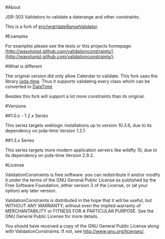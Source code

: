 #About

JSR-303 Validators to validate a daterange and other constraints.

This is a fork of [erichegt/dateRangeValidator](https://github.com/erichegt/dateRangeValidator).

#Examples 

For examples please see the tests or this projects homepage: [http://waxolunist.github.com/validationconstraints/](http://waxolunist.github.com/validationconstraints/).

#What is different

The original version did only allow Calendar to validate. This fork uses the library [joda-time](http://joda-time.sourceforge.net/).
Thus it supports validating every class which can be converted to [DateTime](http://joda-time.sourceforge.net/api-release/index.html).

Besides this fork will support a lot more constraints than its original.

#Versions

##1.0.x - 1.2.x Series

This series targets weblogic installations up to version 10.3.6, due to its dependency on joda-time Version 1.2.1.

##1.3.x Series

This series targets more modern application servers like wildfly 10, due to its dependency on joda-time Version 2.9.2.

#License

ValidationConstraints is free software: you can redistribute it and/or modify
it under the terms of the GNU General Public License as published by
the Free Software Foundation, either version 3 of the License, or
(at your option) any later version.

ValidationConstraints is distributed in the hope that it will be useful,
but WITHOUT ANY WARRANTY; without even the implied warranty of
MERCHANTABILITY or FITNESS FOR A PARTICULAR PURPOSE.  See the
GNU General Public License for more details.

You should have received a copy of the GNU General Public License
along with ValidationConstraints.  If not, see <http://www.gnu.org/licenses/>.
